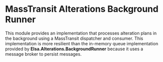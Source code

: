 # MassTransit Alterations Background Runner

This module provides an implementation that processes alteration plans in the background using a MassTransit dispatcher and consumer.
This implementation is more resilient than the in-memory queue implementation provided by **Elsa.Alterations.BackgroundRunner** because it uses a message broker to persist messages.